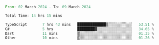 <!--START_SECTION:waka-->

```rust
From: 02 March 2024 - To: 09 March 2024

Total Time: 14 hrs 15 mins

TypeScript       7 hrs 43 mins   █████████████▒░░░░░░░░░░░   53.51 %
C#               5 hrs           ████████▓░░░░░░░░░░░░░░░░   34.65 %
Dart             11 mins         ▒░░░░░░░░░░░░░░░░░░░░░░░░   01.35 %
Other            10 mins         ▒░░░░░░░░░░░░░░░░░░░░░░░░   01.26 %
```

<!--END_SECTION:waka-->
